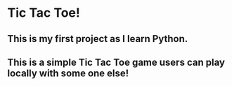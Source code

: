 # Tic Tac Toe!

## This is my first project as I learn Python.

## This is a simple Tic Tac Toe game users can play locally with some one else!
